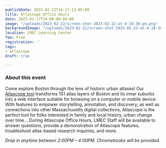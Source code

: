```yaml
---
publishDate: 2023-02-22T16:17:12-05:00
title: Atlascope Office Hours
date: 2023-03-17T14:00:00-04:00
image: "/uploads/2023-02-22/screen-shot-2023-02-22-at-4-18-30-pm.png"
backgroundImage: "/uploads/2023-02-22/screen-shot-2023-02-22-at-4-18-30-pm.png"
location: LMEC Learning Center
fee: Free
registration: ''
tags:
- atlascope
draft: true

---
```

### About this event

Come explore Boston through the lens of historic urban atlases! Our [Atlascope tool](https://atlascope.leventhalmap.org/) transforms 101 atlas layers of Boston and its inner suburbs into a web interface suitable for browsing on a computer or mobile device. With features to empower storytelling, annotation, and discovery, as well as connections into other Massachusetts digital collections, Atlascope is the perfect tool for folks interested in family and local history, urban change over time....During Atlascope Office Hours, LMEC Staff will be available to answer questions, provide a demonstration of Atlascope features, troubleshoot atlas-based research inquiries, and more. 

_Drop in anytime between 2:00PM – 4:00PM. Chromebooks will be provided._ 